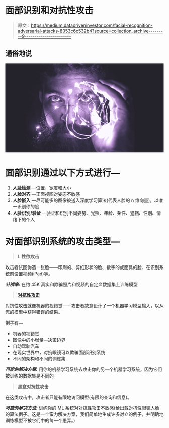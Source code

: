 # 面部识别和对抗性攻击

> 原文：<https://medium.datadriveninvestor.com/facial-recognition-adversarial-attacks-8053c6c532b4?source=collection_archive---------9----------------------->

## 通俗地说

![](img/b8877f67b2eff863a43a6ebc899e2087.png)

# 面部识别通过以下方式进行—

1.  **人脸检测** —位置、宽度和大小
2.  **人脸对齐** —正面视图对姿态不敏感
3.  **人脸嵌入** —尽可能多的图像被送入深度学习算法(代表人脸的 n 维向量)，以唯一识别你的脸
4.  **人脸识别/验证** —验证和识别不同姿势、光照、年龄、条件、遮挡、性别、情绪下的个人

# 对面部识别系统的攻击类型—

> L **性欲攻击**

攻击者试图伪造一张脸——印刷的、剪纸形状的脸、数字的或面具的脸、在识别系统前设置视频(iPad)等。

***分辨率:*** 在约 45K 真实和欺骗照片和视频的自定义数据集上训练模型

> [**对抗性攻击**](https://blog.ycombinator.com/how-adversarial-attacks-work/)

对抗性攻击就像机器的视错觉——攻击者故意设计了一个机器学习模型输入，以从您的模型中获得错误的结果。

例子有—

*   机器的视错觉
*   图像中的小增量—决策边界
*   自动驾驶汽车
*   在现实世界中，对抗眼镜可以欺骗面部识别系统
*   不同的架构和不同的训练集

***可能的解决方案:*** 用你的机器学习系统去攻击你的另一个机器学习系统，因为它们被训练的数据集是不同的。

> **黑盒对抗性攻击**

在这类攻击中，攻击者只能有限地访问模型(有限的查询和信息)。

***可能的解决方法:*** 训练你的 ML 系统对对抗性攻击不敏感(给出戴对抗性眼镜人脸的算法例子。这是一个蛮力解决方案，我们简单地生成许多对立的例子，并明确地训练模型不被它们中的每一个愚弄。)